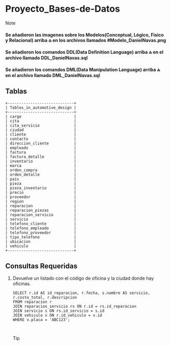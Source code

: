 # Proyecto_Bases-de-Datos

> [!NOTE]
>
> #### Se añadieron las imagenes sobre los Modelos(Conceptual, Lógico, Fisico y  Relacional) arriba 🔝 en los archivos llamados #Modelo_DanielNavas.png
>
> #### Se añadieron los comandos DDL(**Data Definition Language**) arriba 🔝 en el archivo llamado DDL_DanielNavas.sql
>
> #### Se añadieron los comandos DML(**Data Manipulation Language**) arriba 🔝 en el archivo llamado DML_DanielNavas.sql
>
> 



## Tablas

```mysql
+-----------------------------+
| Tables_in_automotive_design |
+-----------------------------+
| cargo                       |
| cita                        |
| cita_servicio               |
| ciudad                      |
| cliente                     |
| contacto                    |
| direccion_cliente           |
| empleado                    |
| factura                     |
| factura_detalle             |
| inventario                  |
| marca                       |
| orden_compra                |
| orden_detalle               |
| pais                        |
| pieza                       |
| pieza_inventario            |
| precio                      |
| proveedor                   |
| region                      |
| reparacion                  |
| reparacion_piezas           |
| reparacion_servicio         |
| servicio                    |
| telefono_cliente            |
| telefono_empleado           |
| telefono_proveedor          |
| tipo_telefono               |
| ubicacion                   |
| vehiculo                    |
+-----------------------------+
```



## Consultas Requeridas

1. Devuelve un listado con el código de oficina y la ciudad donde hay oficinas.

   ```mysql
   SELECT r.id AS id_reparacion, r.fecha, s.nombre AS servicio, r.costo_total, r.descripcion
   FROM reparacion r
   JOIN reparacion_servicio rs ON r.id = rs.id_reparacion
   JOIN servicio s ON rs.id_servicio = s.id
   JOIN vehiculo v ON r.id_vehiculo = v.id
   WHERE v.placa = 'ABC123';
   
   
   
   ```

   > [!TIP]
   >
   > 

   
